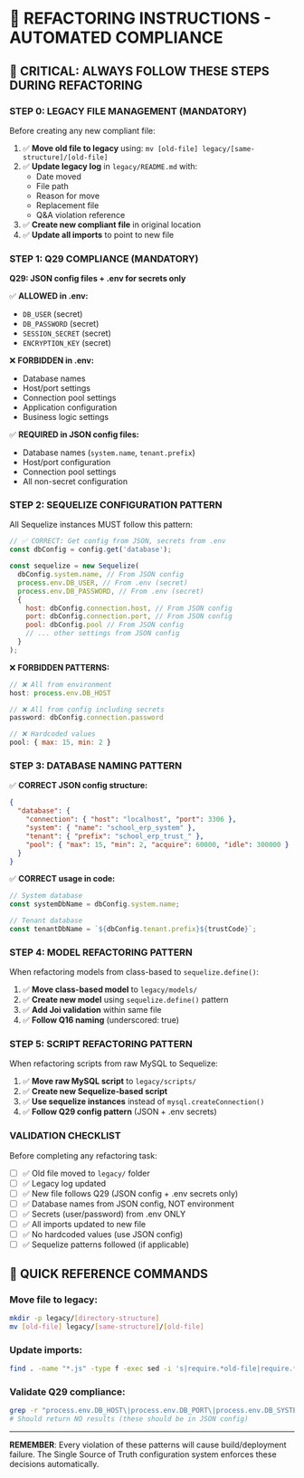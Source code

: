 # 🔧 REFACTORING INSTRUCTIONS - AUTOMATED COMPLIANCE

## 🚨 **CRITICAL: ALWAYS FOLLOW THESE STEPS DURING REFACTORING**

### **STEP 0: LEGACY FILE MANAGEMENT (MANDATORY)**

Before creating any new compliant file:

1. ✅ **Move old file to legacy** using:
   `mv [old-file] legacy/[same-structure]/[old-file]`
2. ✅ **Update legacy log** in `legacy/README.md` with:
   - Date moved
   - File path
   - Reason for move
   - Replacement file
   - Q&A violation reference
3. ✅ **Create new compliant file** in original location
4. ✅ **Update all imports** to point to new file

### **STEP 1: Q29 COMPLIANCE (MANDATORY)**

**Q29: JSON config files + .env for secrets only**

✅ **ALLOWED in .env:**

- `DB_USER` (secret)
- `DB_PASSWORD` (secret)
- `SESSION_SECRET` (secret)
- `ENCRYPTION_KEY` (secret)

❌ **FORBIDDEN in .env:**

- Database names
- Host/port settings
- Connection pool settings
- Application configuration
- Business logic settings

✅ **REQUIRED in JSON config files:**

- Database names (`system.name`, `tenant.prefix`)
- Host/port configuration
- Connection pool settings
- All non-secret configuration

### **STEP 2: SEQUELIZE CONFIGURATION PATTERN**

All Sequelize instances MUST follow this pattern:

```javascript
// ✅ CORRECT: Get config from JSON, secrets from .env
const dbConfig = config.get('database');

const sequelize = new Sequelize(
  dbConfig.system.name, // From JSON config
  process.env.DB_USER, // From .env (secret)
  process.env.DB_PASSWORD, // From .env (secret)
  {
    host: dbConfig.connection.host, // From JSON config
    port: dbConfig.connection.port, // From JSON config
    pool: dbConfig.pool // From JSON config
    // ... other settings from JSON config
  }
);
```

❌ **FORBIDDEN PATTERNS:**

```javascript
// ❌ All from environment
host: process.env.DB_HOST

// ❌ All from config including secrets
password: dbConfig.connection.password

// ❌ Hardcoded values
pool: { max: 15, min: 2 }
```

### **STEP 3: DATABASE NAMING PATTERN**

✅ **CORRECT JSON config structure:**

```json
{
  "database": {
    "connection": { "host": "localhost", "port": 3306 },
    "system": { "name": "school_erp_system" },
    "tenant": { "prefix": "school_erp_trust_" },
    "pool": { "max": 15, "min": 2, "acquire": 60000, "idle": 300000 }
  }
}
```

✅ **CORRECT usage in code:**

```javascript
// System database
const systemDbName = dbConfig.system.name;

// Tenant database
const tenantDbName = `${dbConfig.tenant.prefix}${trustCode}`;
```

### **STEP 4: MODEL REFACTORING PATTERN**

When refactoring models from class-based to `sequelize.define()`:

1. ✅ **Move class-based model** to `legacy/models/`
2. ✅ **Create new model** using `sequelize.define()` pattern
3. ✅ **Add Joi validation** within same file
4. ✅ **Follow Q16 naming** (underscored: true)

### **STEP 5: SCRIPT REFACTORING PATTERN**

When refactoring scripts from raw MySQL to Sequelize:

1. ✅ **Move raw MySQL script** to `legacy/scripts/`
2. ✅ **Create new Sequelize-based script**
3. ✅ **Use sequelize instances** instead of `mysql.createConnection()`
4. ✅ **Follow Q29 config pattern** (JSON + .env secrets)

### **VALIDATION CHECKLIST**

Before completing any refactoring task:

- [ ] ✅ Old file moved to `legacy/` folder
- [ ] ✅ Legacy log updated
- [ ] ✅ New file follows Q29 (JSON config + .env secrets only)
- [ ] ✅ Database names from JSON config, NOT environment
- [ ] ✅ Secrets (user/password) from .env ONLY
- [ ] ✅ All imports updated to new file
- [ ] ✅ No hardcoded values (use JSON config)
- [ ] ✅ Sequelize patterns followed (if applicable)

## 🔧 **QUICK REFERENCE COMMANDS**

### Move file to legacy:

```bash
mkdir -p legacy/[directory-structure]
mv [old-file] legacy/[same-structure]/[old-file]
```

### Update imports:

```bash
find . -name "*.js" -type f -exec sed -i 's|require.*old-file|require.*new-file|g' {} \;
```

### Validate Q29 compliance:

```bash
grep -r "process.env.DB_HOST\|process.env.DB_PORT\|process.env.DB_SYSTEM" --include="*.js" .
# Should return NO results (these should be in JSON config)
```

---

**REMEMBER**: Every violation of these patterns will cause build/deployment
failure. The Single Source of Truth configuration system enforces these
decisions automatically.
